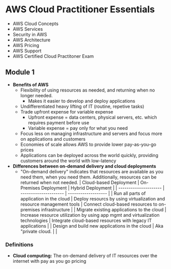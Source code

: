 # AWS Cloud Practitioner Essentials

- AWS Cloud Concepts 
- AWS Services 
- Security in AWS
- AWS Architecture 
- AWS Pricing 
- AWS Support
- AWS Certified Cloud Practitoner Exam

## Module 1  
- **Benefits of AWS**
  - Flexibility of using resources as needed, and returning when no longer needed.
    - Makes it easier to develop and deploy applications  
  - Undifferentiated heavy lifting of IT (routine, repetive tasks) 
  - Trade upfront expense for variable expense 
    - Upfront expense = data centers, physical servers, etc. which requires payment before use
    - Variable expense = pay only for what you need
  - Focus less on managing infrastructure and servers and focus more on applications and customers 
  - Economies of scale allows AWS to provide lower pay-as-you-go prices
  - Applications can be deployed across the world quickly, providing customers around the world with low-latency 
- **Differences between on-demand delivery and cloud deployments**
  - "On-demand delivery" indicates that resources are available as you need them, when you need them. Additionally, resources can be returned when not needed.
    | Cloud-based Deployment | On-Premises Deployment | Hybrid Deployment | 
    | --------------------- | --------------------- | ------------------- | 
    | Run all parts of application in the cloud | Deploy resourcs by using virtualization and resource management tools | Connect cloud-based resources to on-premises infrastructure | 
    | Migrate existing applications to the cloud | Increase resource utilization by using app mgmt and virtualization technologies | Integrate cloud-based resources with legacy IT applications | 
    | Design and build new applications in the cloud | Aka "private cloud. | | 

### Definitions
- **Cloud computing:** The on-demand delivery of IT resources over the internet with pay as you go pricing 

